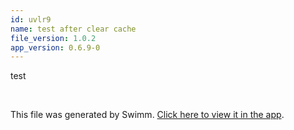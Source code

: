 ```yaml
---
id: uvlr9
name: test after clear cache
file_version: 1.0.2
app_version: 0.6.9-0
---
```


test

<br/>

This file was generated by Swimm. [Click here to view it in the app](http://localhost:5001/repos/Z2l0aHViJTNBJTNBc3ItZXh0ZW5zaW9uJTNBJTNBZG91ZWs=/docs/uvlr9).